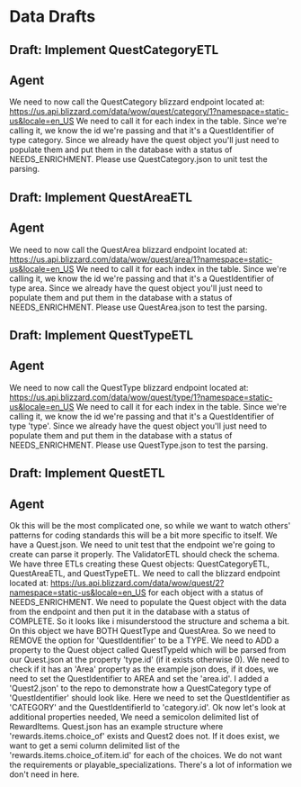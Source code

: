 # Data Drafts

## Draft: Implement QuestCategoryETL
## Agent
We need to now call the QuestCategory blizzard endpoint located at: https://us.api.blizzard.com/data/wow/quest/category/1?namespace=static-us&locale=en_US We need to call it for each index in the table. Since we're calling it, we know the id we're passing and that it's a QuestIdentifier of type category. Since we already have the quest object you'll just need to populate them and put them in the database with a status of NEEDS_ENRICHMENT. Please use QuestCategory.json to unit test the parsing.

## Draft: Implement QuestAreaETL
## Agent
We need to now call the QuestArea blizzard endpoint located at: https://us.api.blizzard.com/data/wow/quest/area/1?namespace=static-us&locale=en_US We need to call it for each index in the table. Since we're calling it, we know the id we're passing and that it's a QuestIdentifier of type area. Since we already have the quest object you'll just need to populate them and put them in the database with a status of NEEDS_ENRICHMENT. Please use QuestArea.json to test the parsing.

## Draft: Implement QuestTypeETL
## Agent
We need to now call the QuestType blizzard endpoint located at: https://us.api.blizzard.com/data/wow/quest/type/1?namespace=static-us&locale=en_US We need to call it for each index in the table. Since we're calling it, we know the id we're passing and that it's a QuestIdentifier of type 'type'. Since we already have the quest object you'll just need to populate them and put them in the database with a status of NEEDS_ENRICHMENT. Please use QuestType.json to test the parsing.

## Draft: Implement QuestETL
## Agent
Ok this will be the most complicated one, so while we want to watch others' patterns for coding standards this will be a bit more specific to itself. We have a Quest.json. We need to unit test that the endpoint we're going to create can parse it properly. The ValidatorETL should check the schema. We have three ETLs creating these Quest objects: QuestCategoryETL, QuestAreaETL, and QuestTypeETL. We need to call the blizzard endpoint located at: https://us.api.blizzard.com/data/wow/quest/2?namespace=static-us&locale=en_US for each object with a status of NEEDS_ENRICHMENT. We need to populate the Quest object with the data from the endpoint and then put it in the database with a status of COMPLETE. So it looks like i misunderstood the structure and schema a bit. On this object we have BOTH QuestType and QuestArea. So we need to REMOVE the option for 'QuestIdentifier' to be a TYPE. We need to ADD a property to the Quest object called QuestTypeId which will be parsed from our Quest.json at the property 'type.id' (if it exists otherwise 0). We need to check if it has an 'Area' property as the example json does, if it does, we need to set the QuestIdentifier to AREA and set the 'area.id'. I added a 'Quest2.json' to the repo to demonstrate how a QuestCategory type of 'QuestIdentifier' should look like. Here we need to set the QuestIdentifier as 'CATEGORY' and the QuestIdentifierId to 'category.id'. Ok now let's look at additional properties needed, We need a semicolon delimited list of RewardItems. Quest.json has an example structure where 'rewards.items.choice_of' exists and Quest2 does not. If it does exist, we want to get a semi column delimited list of the 'rewards.items.choice_of.item.id' for each of the choices. We do not want the requirements or playable_specializations. There's a lot of information we don't need in here. 

